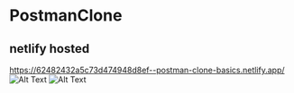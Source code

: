 # PostmanClone
## netlify hosted
https://62482432a5c73d474948d8ef--postman-clone-basics.netlify.app/
![Alt Text](https://i.imgur.com/t4iP67vh.png)
![Alt Text](https://i.imgur.com/tibgPkGh.png)